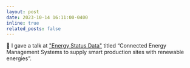 ```yaml
---
layout: post
date: 2023-10-14 16:11:00-0400
inline: true
related_posts: false
---
```


:tada: I gave a talk at ["Energy Status Data"](https://www.energystatusdata.kit.edu/) titled “Connected Energy Management Systems to supply smart production sites with renewable energies”.
